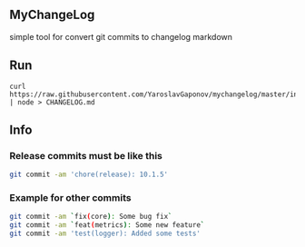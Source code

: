 MyChangeLog
--------------------------------
simple tool for convert git commits to changelog markdown


## Run

```
curl https://raw.githubusercontent.com/YaroslavGaponov/mychangelog/master/index.js | node > CHANGELOG.md
```

## Info

### Release commits must be like this

```sh
git commit -am 'chore(release): 10.1.5'
```

### Example for other commits

```sh
git commit -am `fix(core): Some bug fix`
git commit -am `feat(metrics): Some new feature`
git commit -am 'test(logger): Added some tests'
```
